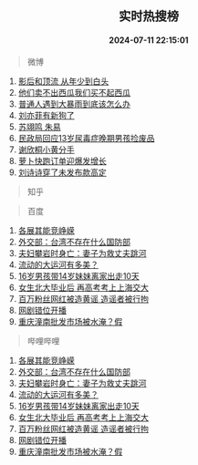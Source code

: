 <div align="center"><h2>实时热搜榜</h2><h4>2024-07-11 22:15:01</h4></div>

> 微博  

1. [影后和顶流 从年少到白头](https://s.weibo.com/weibo?q=%E5%BD%B1%E5%90%8E%E5%92%8C%E9%A1%B6%E6%B5%81%20%E4%BB%8E%E5%B9%B4%E5%B0%91%E5%88%B0%E7%99%BD%E5%A4%B4&t=31&band_rank=1&Refer=top)<br />
2. [他们卖不出西瓜我们买不起西瓜](https://s.weibo.com/weibo?q=%E4%BB%96%E4%BB%AC%E5%8D%96%E4%B8%8D%E5%87%BA%E8%A5%BF%E7%93%9C%E6%88%91%E4%BB%AC%E4%B9%B0%E4%B8%8D%E8%B5%B7%E8%A5%BF%E7%93%9C&t=31&band_rank=2&Refer=top)<br />
3. [普通人遇到大暴雨到底该怎么办](https://s.weibo.com/weibo?q=%23%E6%99%AE%E9%80%9A%E4%BA%BA%E9%81%87%E5%88%B0%E5%A4%A7%E6%9A%B4%E9%9B%A8%E5%88%B0%E5%BA%95%E8%AF%A5%E6%80%8E%E4%B9%88%E5%8A%9E%23&t=31&band_rank=3&Refer=top)<br />
4. [刘亦菲有新狗了](https://s.weibo.com/weibo?q=%E5%88%98%E4%BA%A6%E8%8F%B2%E6%9C%89%E6%96%B0%E7%8B%97%E4%BA%86&t=31&band_rank=4&Refer=top)<br />
5. [苏翊鸣 朱易](https://s.weibo.com/weibo?q=%E8%8B%8F%E7%BF%8A%E9%B8%A3%20%E6%9C%B1%E6%98%93&t=31&band_rank=5&Refer=top)<br />
6. [民政局回应13岁尿毒症晚期男孩捡废品](https://s.weibo.com/weibo?q=%23%E6%B0%91%E6%94%BF%E5%B1%80%E5%9B%9E%E5%BA%9413%E5%B2%81%E5%B0%BF%E6%AF%92%E7%97%87%E6%99%9A%E6%9C%9F%E7%94%B7%E5%AD%A9%E6%8D%A1%E5%BA%9F%E5%93%81%23&t=31&band_rank=6&Refer=top)<br />
7. [谢欣桐小黄分手](https://s.weibo.com/weibo?q=%E8%B0%A2%E6%AC%A3%E6%A1%90%E5%B0%8F%E9%BB%84%E5%88%86%E6%89%8B&t=31&band_rank=7&Refer=top)<br />
8. [萝卜快跑订单迎爆发增长](https://s.weibo.com/weibo?q=%23%E8%90%9D%E5%8D%9C%E5%BF%AB%E8%B7%91%E8%AE%A2%E5%8D%95%E8%BF%8E%E7%88%86%E5%8F%91%E5%A2%9E%E9%95%BF%23&t=31&band_rank=8&Refer=top)<br />
9. [刘诗诗穿了未发布款高定](https://s.weibo.com/weibo?q=%E5%88%98%E8%AF%97%E8%AF%97%E7%A9%BF%E4%BA%86%E6%9C%AA%E5%8F%91%E5%B8%83%E6%AC%BE%E9%AB%98%E5%AE%9A&t=31&band_rank=9&Refer=top)<br />

> 知乎  


> 百度  

1. [各展其能竞峥嵘](https://www.baidu.com/s?wd=%E5%90%84%E5%B1%95%E5%85%B6%E8%83%BD%E7%AB%9E%E5%B3%A5%E5%B5%98&sa=fyb_news&rsv_dl=fyb_news)<br />
2. [外交部：台湾不存在什么国防部](https://www.baidu.com/s?wd=%E5%A4%96%E4%BA%A4%E9%83%A8%EF%BC%9A%E5%8F%B0%E6%B9%BE%E4%B8%8D%E5%AD%98%E5%9C%A8%E4%BB%80%E4%B9%88%E5%9B%BD%E9%98%B2%E9%83%A8&sa=fyb_news&rsv_dl=fyb_news)<br />
3. [夫妇攀岩时身亡：妻子为救丈夫跳河](https://www.baidu.com/s?wd=%E5%A4%AB%E5%A6%87%E6%94%80%E5%B2%A9%E6%97%B6%E8%BA%AB%E4%BA%A1%EF%BC%9A%E5%A6%BB%E5%AD%90%E4%B8%BA%E6%95%91%E4%B8%88%E5%A4%AB%E8%B7%B3%E6%B2%B3&sa=fyb_news&rsv_dl=fyb_news)<br />
4. [流动的大运河有多美？](https://www.baidu.com/s?wd=%E6%B5%81%E5%8A%A8%E7%9A%84%E5%A4%A7%E8%BF%90%E6%B2%B3%E6%9C%89%E5%A4%9A%E7%BE%8E%EF%BC%9F&sa=fyb_news&rsv_dl=fyb_news)<br />
5. [16岁男孩带14岁妹妹离家出走10天](https://www.baidu.com/s?wd=16%E5%B2%81%E7%94%B7%E5%AD%A9%E5%B8%A614%E5%B2%81%E5%A6%B9%E5%A6%B9%E7%A6%BB%E5%AE%B6%E5%87%BA%E8%B5%B010%E5%A4%A9&sa=fyb_news&rsv_dl=fyb_news)<br />
6. [女生北大毕业后 再高考考上上海交大](https://www.baidu.com/s?wd=%E5%A5%B3%E7%94%9F%E5%8C%97%E5%A4%A7%E6%AF%95%E4%B8%9A%E5%90%8E+%E5%86%8D%E9%AB%98%E8%80%83%E8%80%83%E4%B8%8A%E4%B8%8A%E6%B5%B7%E4%BA%A4%E5%A4%A7&sa=fyb_news&rsv_dl=fyb_news)<br />
7. [百万粉丝网红被造黄谣 造谣者被行拘](https://www.baidu.com/s?wd=%E7%99%BE%E4%B8%87%E7%B2%89%E4%B8%9D%E7%BD%91%E7%BA%A2%E8%A2%AB%E9%80%A0%E9%BB%84%E8%B0%A3+%E9%80%A0%E8%B0%A3%E8%80%85%E8%A2%AB%E8%A1%8C%E6%8B%98&sa=fyb_news&rsv_dl=fyb_news)<br />
8. [网剧错位开播](https://www.baidu.com/s?wd=%23%E9%94%99%E4%BD%8D%23&sa=fyb_news&rsv_dl=fyb_news)<br />
9. [重庆潼南批发市场被水淹？假](https://www.baidu.com/s?wd=%E9%87%8D%E5%BA%86%E6%BD%BC%E5%8D%97%E6%89%B9%E5%8F%91%E5%B8%82%E5%9C%BA%E8%A2%AB%E6%B0%B4%E6%B7%B9%EF%BC%9F%E5%81%87&sa=fyb_news&rsv_dl=fyb_news)<br />

> 哔哩哔哩  

1. [各展其能竞峥嵘](https://www.baidu.com/s?wd=%E5%90%84%E5%B1%95%E5%85%B6%E8%83%BD%E7%AB%9E%E5%B3%A5%E5%B5%98&sa=fyb_news&rsv_dl=fyb_news)<br />
2. [外交部：台湾不存在什么国防部](https://www.baidu.com/s?wd=%E5%A4%96%E4%BA%A4%E9%83%A8%EF%BC%9A%E5%8F%B0%E6%B9%BE%E4%B8%8D%E5%AD%98%E5%9C%A8%E4%BB%80%E4%B9%88%E5%9B%BD%E9%98%B2%E9%83%A8&sa=fyb_news&rsv_dl=fyb_news)<br />
3. [夫妇攀岩时身亡：妻子为救丈夫跳河](https://www.baidu.com/s?wd=%E5%A4%AB%E5%A6%87%E6%94%80%E5%B2%A9%E6%97%B6%E8%BA%AB%E4%BA%A1%EF%BC%9A%E5%A6%BB%E5%AD%90%E4%B8%BA%E6%95%91%E4%B8%88%E5%A4%AB%E8%B7%B3%E6%B2%B3&sa=fyb_news&rsv_dl=fyb_news)<br />
4. [流动的大运河有多美？](https://www.baidu.com/s?wd=%E6%B5%81%E5%8A%A8%E7%9A%84%E5%A4%A7%E8%BF%90%E6%B2%B3%E6%9C%89%E5%A4%9A%E7%BE%8E%EF%BC%9F&sa=fyb_news&rsv_dl=fyb_news)<br />
5. [16岁男孩带14岁妹妹离家出走10天](https://www.baidu.com/s?wd=16%E5%B2%81%E7%94%B7%E5%AD%A9%E5%B8%A614%E5%B2%81%E5%A6%B9%E5%A6%B9%E7%A6%BB%E5%AE%B6%E5%87%BA%E8%B5%B010%E5%A4%A9&sa=fyb_news&rsv_dl=fyb_news)<br />
6. [女生北大毕业后 再高考考上上海交大](https://www.baidu.com/s?wd=%E5%A5%B3%E7%94%9F%E5%8C%97%E5%A4%A7%E6%AF%95%E4%B8%9A%E5%90%8E+%E5%86%8D%E9%AB%98%E8%80%83%E8%80%83%E4%B8%8A%E4%B8%8A%E6%B5%B7%E4%BA%A4%E5%A4%A7&sa=fyb_news&rsv_dl=fyb_news)<br />
7. [百万粉丝网红被造黄谣 造谣者被行拘](https://www.baidu.com/s?wd=%E7%99%BE%E4%B8%87%E7%B2%89%E4%B8%9D%E7%BD%91%E7%BA%A2%E8%A2%AB%E9%80%A0%E9%BB%84%E8%B0%A3+%E9%80%A0%E8%B0%A3%E8%80%85%E8%A2%AB%E8%A1%8C%E6%8B%98&sa=fyb_news&rsv_dl=fyb_news)<br />
8. [网剧错位开播](https://www.baidu.com/s?wd=%23%E9%94%99%E4%BD%8D%23&sa=fyb_news&rsv_dl=fyb_news)<br />
9. [重庆潼南批发市场被水淹？假](https://www.baidu.com/s?wd=%E9%87%8D%E5%BA%86%E6%BD%BC%E5%8D%97%E6%89%B9%E5%8F%91%E5%B8%82%E5%9C%BA%E8%A2%AB%E6%B0%B4%E6%B7%B9%EF%BC%9F%E5%81%87&sa=fyb_news&rsv_dl=fyb_news)<br />
